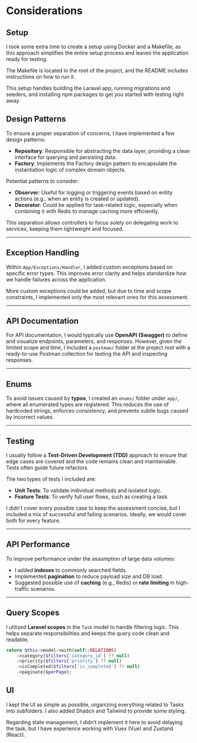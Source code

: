 # Considerations

## Setup

I took some extra time to create a setup using Docker and a Makefile, as this approach simplifies the entire setup process and leaves the application ready for testing.

The Makefile is located in the root of the project, and the README includes instructions on how to run it.

This setup handles building the Laravel app, running migrations and seeders, and installing npm packages to get you started with testing right away.

## Design Patterns

To ensure a proper separation of concerns, I have implemented a few design patterns:

- **Repository**: Responsible for abstracting the data layer, providing a clean interface for querying and persisting data.
- **Factory**: Implements the Factory design pattern to encapsulate the instantiation logic of complex domain objects.

Potential patterns to consider:

- **Observer**: Useful for logging or triggering events based on entity actions (e.g., when an entity is created or updated).
- **Decorator**: Could be applied for task-related logic, especially when combining it with Redis to manage caching more efficiently.

This separation allows controllers to focus solely on delegating work to services, keeping them lightweight and focused.

---

## Exception Handling

Within `App/Exceptions/Handler`, I added custom exceptions based on specific error types. This improves error clarity and helps standardize how we handle failures across the application.

More custom exceptions could be added, but due to time and scope constraints, I implemented only the most relevant ones for this assessment.

---

## API Documentation

For API documentation, I would typically use **OpenAPI (Swagger)** to define and visualize endpoints, parameters, and responses. However, given the limited scope and time, I included a `postman/` folder at the project root with a ready-to-use Postman collection for testing the API and inspecting responses.

---

## Enums

To avoid issues caused by **typos**, I created an `enums/` folder under `app/`, where all enumerated types are registered. This reduces the use of hardcoded strings, enforces consistency, and prevents subtle bugs caused by incorrect values.

---

## Testing

I usually follow a **Test-Driven Development (TDD)** approach to ensure that edge cases are covered and the code remains clean and maintainable. Tests often guide future refactors.

The two types of tests I included are:

- **Unit Tests**: To validate individual methods and isolated logic.
- **Feature Tests**: To verify full user flows, such as creating a task.

I didn’t cover every possible case to keep the assessment concise, but I included a mix of successful and failing scenarios. Ideally, we would cover both for every feature.

---

## API Performance

To improve performance under the assumption of large data volumes:

- I added **indexes** to commonly searched fields.
- Implemented **pagination** to reduce payload size and DB load.
- Suggested possible use of **caching** (e.g., Redis) or **rate limiting** in high-traffic scenarios.

---

## Query Scopes

I utilized **Laravel scopes** in the `Task` model to handle filtering logic. This helps separate responsibilities and keeps the query code clean and readable.

```php
return $this->model->with(self::RELATIONS)
    ->category($filters['category_id'] ?? null)
    ->priority($filters['priority'] ?? null)
    ->isCompleted($filters['is_completed'] ?? null)
    ->paginate($perPage);
```


## UI

I kept the UI as simple as possible, organizing everything related to Tasks into subfolders. I also added Shadcn and Tailwind to provide some styling.

Regarding state management, I didn’t implement it here to avoid delaying the task, but I have experience working with Vuex (Vue) and Zustand (React).
